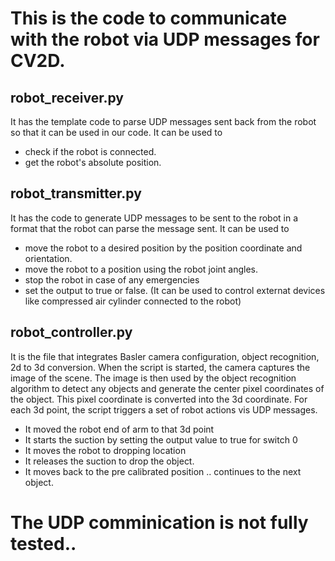 # This is the code to communicate with the robot via UDP messages for CV2D.

## robot_receiver.py
It has the template code to parse UDP messages sent back from the robot so that it can be used in our code. It can be used to
- check if the robot is connected.
- get the robot's absolute position.


## robot_transmitter.py
It has the code to generate UDP messages to be sent to the robot in a format that the robot can parse the message sent. It can be used to
- move the robot to a desired position by the position coordinate and orientation.
- move the robot to a position using the robot joint angles.
- stop the robot in case of any emergencies
- set the output to true or false. (It can be used to control externat devices like compressed air cylinder connected to the robot)


## robot_controller.py
It is the file that integrates Basler camera configuration, object recognition, 2d to 3d conversion.
When the script is started, the camera captures the image of the scene. The image is then used by the object recognition algorithm to detect any objects and generate the center pixel coordinates of the object. This pixel coordinate is converted into the 3d coordinate.
For each 3d point, the script triggers a set of robot actions vis UDP messages.
- It moved the robot end of arm to that 3d point
- It starts the suction by setting the  output value to true for switch 0
- It moves the robot to dropping location
- It releases the suction to drop the object.
- It moves back to the pre calibrated position .. continues to the next object.


# The UDP comminication is not fully tested..  